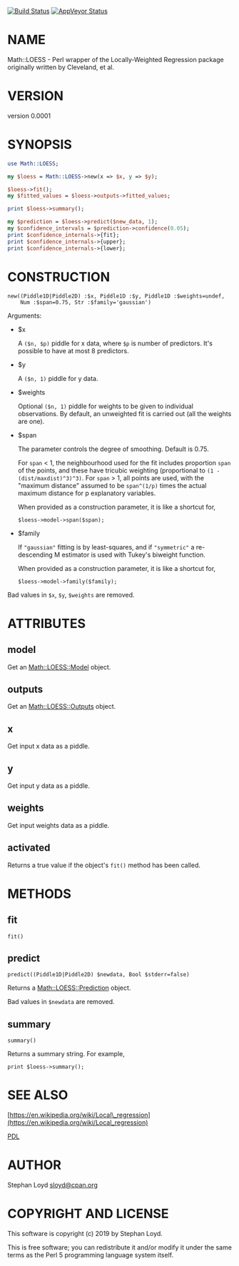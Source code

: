[![Build Status](https://travis-ci.org/stphnlyd/perl5-Math-LOESS.svg?branch=master)](https://travis-ci.org/stphnlyd/perl5-Math-LOESS)
[![AppVeyor Status](https://ci.appveyor.com/api/projects/status/github/stphnlyd/perl5-Math-LOESS?branch=master&svg=true)](https://ci.appveyor.com/project/stphnlyd/perl5-Math-LOESS)

# NAME

Math::LOESS - Perl wrapper of the Locally-Weighted Regression package originally written by Cleveland, et al.

# VERSION

version 0.0001

# SYNOPSIS

```perl
use Math::LOESS;

my $loess = Math::LOESS->new(x => $x, y => $y);

$loess->fit();
my $fitted_values = $loess->outputs->fitted_values;

print $loess->summary();

my $prediction = $loess->predict($new_data, 1);
my $confidence_intervals = $prediction->confidence(0.05);
print $confidence_internals->{fit};
print $confidence_internals->{upper};
print $confidence_internals->{lower};
```

# CONSTRUCTION

```
new((Piddle1D|Piddle2D) :$x, Piddle1D :$y, Piddle1D :$weights=undef,
    Num :$span=0.75, Str :$family='gaussian')
```

Arguments:

- $x

    A `($n, $p)` piddle for x data, where `$p` is number of predictors.
    It's possible to have at most 8 predictors.

- $y

    A `($n, 1)` piddle for y data. 

- $weights

    Optional `($n, 1)` piddle for weights to be given to individual
    observations.
    By default, an unweighted fit is carried out (all the weights are one).

- $span

    The parameter controls the degree of smoothing. Default is 0.75.

    For `span` < 1, the neighbourhood used for the fit includes proportion
    `span` of the points, and these have tricubic weighting (proportional to
    `(1 - (dist/maxdist)^3)^3)`. For `span` > 1, all points are used, with
    the "maximum distance" assumed to be `span^(1/p)` times the actual
    maximum distance for p explanatory variables.

    When provided as a construction parameter, it is like a shortcut for,

    ```
    $loess->model->span($span);
    ```

- $family

    If `"gaussian"` fitting is by least-squares, and if `"symmetric"` a
    re-descending M estimator is used with Tukey's biweight function.

    When provided as a construction parameter, it is like a shortcut for,

    ```
    $loess->model->family($family);
    ```

Bad values in `$x`, `$y`, `$weights` are removed.

# ATTRIBUTES

## model

Get an [Math::LOESS::Model](https://metacpan.org/pod/Math%3A%3ALOESS%3A%3AModel) object.

## outputs

Get an [Math::LOESS::Outputs](https://metacpan.org/pod/Math%3A%3ALOESS%3A%3AOutputs) object.

## x

Get input x data as a piddle.

## y

Get input y data as a piddle.

## weights

Get input weights data as a piddle.

## activated

Returns a true value if the object's `fit()` method has been called.

# METHODS

## fit

```
fit()
```

## predict

```
predict((Piddle1D|Piddle2D) $newdata, Bool $stderr=false)
```

Returns a [Math::LOESS::Prediction](https://metacpan.org/pod/Math%3A%3ALOESS%3A%3APrediction) object.

Bad values in `$newdata` are removed.

## summary

```
summary()
```

Returns a summary string. For example, 

```
print $loess->summary();
```

# SEE ALSO

[https://en.wikipedia.org/wiki/Local\_regression](https://en.wikipedia.org/wiki/Local_regression)

[PDL](https://metacpan.org/pod/PDL)

# AUTHOR

Stephan Loyd <sloyd@cpan.org>

# COPYRIGHT AND LICENSE

This software is copyright (c) 2019 by Stephan Loyd.

This is free software; you can redistribute it and/or modify it under
the same terms as the Perl 5 programming language system itself.
